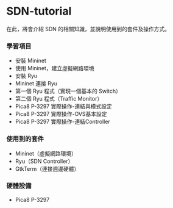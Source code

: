 # SDN-tutorial
在此，將會介紹 SDN 的相關知識，並說明使用到的套件及操作方式。
### 學習項目
* 安裝 Mininet
* 使用 Mininet，建立虛擬網路環境
* 安裝 Ryu
* Mininet 連接 Ryu
* 第一個 Ryu 程式（實現一個基本的 Switch）
* 第二個 Ryu 程式（Traffic Monitor）
* Pica8 P-3297 實際操作-連結與模式設定
* Pica8 P-3297 實際操作-OVS基本設定
* Pica8 P-3297 實際操作-連結Controller


### 使用到的套件
* Mininet（虛擬網路環境）
* Ryu（SDN Controller）
* GtkTerm（連接週邊硬體）

### 硬體設備
* Pica8 P-3297

